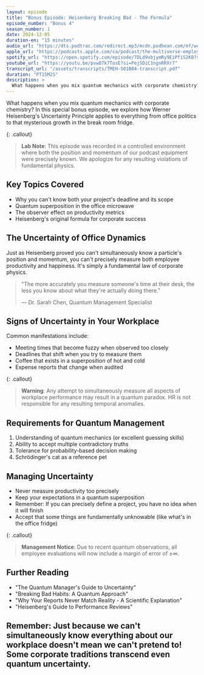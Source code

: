 ```yaml
---
layout: episode
title: "Bonus Episode: Heisenberg Breaking Bad - The Formula"
episode_number: "Bonus 4"
season_number: 1
date: 2024-12-05
duration-en: "15 minutes"
audio_url: "https://dts.podtrac.com/redirect.mp3/mcdn.podbean.com/mf/web/77rhash6p6enhjse/Bonus_-_Werner_Heisenberg_Breaks_bad_-_2024-12-02_622_PM64fjy.mp3"
apple_url: "https://podcasts.apple.com/ca/podcast/the-multiverse-employee-handbook/id1764134739?i=1000679318568"
spotify_url: "https://open.spotify.com/episode/7DLd9vbjymRy9EiPfiS2K8?si=dbiMR8stT6-EMH_aeLCWEA"
youtube_url: "https://youtu.be/pvw87k7TosE?si=PejSDiC1ngnRRXr7"
transcript_url: "/assets/transcripts/TMEH-S01B04-transcript.pdf"
duration: "PT15M2S"
description: >
  What happens when you mix quantum mechanics with corporate chemistry? In this special bonus episode, we explore how Werner Heisenberg's Uncertainty Principle applies to everything from office politics to that mysterious growth in the break room fridge.
---
```


What happens when you mix quantum mechanics with corporate chemistry? In this special bonus episode, we explore how Werner Heisenberg's Uncertainty Principle applies to everything from office politics to that mysterious growth in the break room fridge.

{: .callout}
> **Lab Note**: This episode was recorded in a controlled environment where both
> the position and momentum of our podcast equipment were precisely known.
> We apologize for any resulting violations of fundamental physics.

## Key Topics Covered
* Why you can't know both your project's deadline and its scope
* Quantum superposition in the office microwave
* The observer effect on productivity metrics
* Heisenberg's original formula for corporate success

## The Uncertainty of Office Dynamics
Just as Heisenberg proved you can't simultaneously know a particle's position and momentum, you can't precisely measure both employee productivity and happiness. It's simply a fundamental law of corporate physics.

> "The more accurately you measure someone's time at their desk,
> the less you know about what they're actually doing there."
>
> — Dr. Sarah Chen, Quantum Management Specialist

## Signs of Uncertainty in Your Workplace
Common manifestations include:
* Meeting times that become fuzzy when observed too closely
* Deadlines that shift when you try to measure them
* Coffee that exists in a superposition of hot and cold
* Expense reports that change when audited

{: .callout}
> **Warning**: Any attempt to simultaneously measure all aspects of workplace
> performance may result in a quantum paradox. HR is not responsible for any
> resulting temporal anomalies.

## Requirements for Quantum Management
1. Understanding of quantum mechanics (or excellent guessing skills)
2. Ability to accept multiple contradictory truths
3. Tolerance for probability-based decision making
4. Schrödinger's cat as a reference pet

## Managing Uncertainty
* Never measure productivity too precisely
* Keep your expectations in a quantum superposition
* Remember: If you can precisely define a project, you have no idea when it will finish
* Accept that some things are fundamentally unknowable (like what's in the office fridge)

{: .callout}
> **Management Notice**: Due to recent quantum observations, all employee
> evaluations will now include a margin of error of ±∞.

## Further Reading
* "The Quantum Manager's Guide to Uncertainty"
* "Breaking Bad Habits: A Quantum Approach"
* "Why Your Reports Never Match Reality - A Scientific Explanation"
* "Heisenberg's Guide to Performance Reviews"

Remember: Just because we can't simultaneously know everything about our workplace
doesn't mean we can't pretend to! Some corporate traditions transcend even quantum
uncertainty.
---
